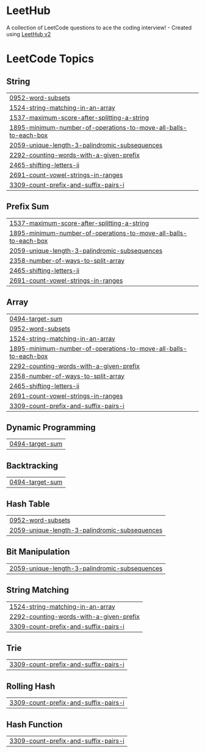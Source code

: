 # LeetHub
A collection of LeetCode questions to ace the coding interview! - Created using [LeetHub v2](https://github.com/arunbhardwaj/LeetHub-2.0)

<!---LeetCode Topics Start-->
# LeetCode Topics
## String
|  |
| ------- |
| [0952-word-subsets](https://github.com/eclipse25/LeetHub/tree/master/0952-word-subsets) |
| [1524-string-matching-in-an-array](https://github.com/eclipse25/LeetHub/tree/master/1524-string-matching-in-an-array) |
| [1537-maximum-score-after-splitting-a-string](https://github.com/eclipse25/LeetHub/tree/master/1537-maximum-score-after-splitting-a-string) |
| [1895-minimum-number-of-operations-to-move-all-balls-to-each-box](https://github.com/eclipse25/LeetHub/tree/master/1895-minimum-number-of-operations-to-move-all-balls-to-each-box) |
| [2059-unique-length-3-palindromic-subsequences](https://github.com/eclipse25/LeetHub/tree/master/2059-unique-length-3-palindromic-subsequences) |
| [2292-counting-words-with-a-given-prefix](https://github.com/eclipse25/LeetHub/tree/master/2292-counting-words-with-a-given-prefix) |
| [2465-shifting-letters-ii](https://github.com/eclipse25/LeetHub/tree/master/2465-shifting-letters-ii) |
| [2691-count-vowel-strings-in-ranges](https://github.com/eclipse25/LeetHub/tree/master/2691-count-vowel-strings-in-ranges) |
| [3309-count-prefix-and-suffix-pairs-i](https://github.com/eclipse25/LeetHub/tree/master/3309-count-prefix-and-suffix-pairs-i) |
## Prefix Sum
|  |
| ------- |
| [1537-maximum-score-after-splitting-a-string](https://github.com/eclipse25/LeetHub/tree/master/1537-maximum-score-after-splitting-a-string) |
| [1895-minimum-number-of-operations-to-move-all-balls-to-each-box](https://github.com/eclipse25/LeetHub/tree/master/1895-minimum-number-of-operations-to-move-all-balls-to-each-box) |
| [2059-unique-length-3-palindromic-subsequences](https://github.com/eclipse25/LeetHub/tree/master/2059-unique-length-3-palindromic-subsequences) |
| [2358-number-of-ways-to-split-array](https://github.com/eclipse25/LeetHub/tree/master/2358-number-of-ways-to-split-array) |
| [2465-shifting-letters-ii](https://github.com/eclipse25/LeetHub/tree/master/2465-shifting-letters-ii) |
| [2691-count-vowel-strings-in-ranges](https://github.com/eclipse25/LeetHub/tree/master/2691-count-vowel-strings-in-ranges) |
## Array
|  |
| ------- |
| [0494-target-sum](https://github.com/eclipse25/LeetHub/tree/master/0494-target-sum) |
| [0952-word-subsets](https://github.com/eclipse25/LeetHub/tree/master/0952-word-subsets) |
| [1524-string-matching-in-an-array](https://github.com/eclipse25/LeetHub/tree/master/1524-string-matching-in-an-array) |
| [1895-minimum-number-of-operations-to-move-all-balls-to-each-box](https://github.com/eclipse25/LeetHub/tree/master/1895-minimum-number-of-operations-to-move-all-balls-to-each-box) |
| [2292-counting-words-with-a-given-prefix](https://github.com/eclipse25/LeetHub/tree/master/2292-counting-words-with-a-given-prefix) |
| [2358-number-of-ways-to-split-array](https://github.com/eclipse25/LeetHub/tree/master/2358-number-of-ways-to-split-array) |
| [2465-shifting-letters-ii](https://github.com/eclipse25/LeetHub/tree/master/2465-shifting-letters-ii) |
| [2691-count-vowel-strings-in-ranges](https://github.com/eclipse25/LeetHub/tree/master/2691-count-vowel-strings-in-ranges) |
| [3309-count-prefix-and-suffix-pairs-i](https://github.com/eclipse25/LeetHub/tree/master/3309-count-prefix-and-suffix-pairs-i) |
## Dynamic Programming
|  |
| ------- |
| [0494-target-sum](https://github.com/eclipse25/LeetHub/tree/master/0494-target-sum) |
## Backtracking
|  |
| ------- |
| [0494-target-sum](https://github.com/eclipse25/LeetHub/tree/master/0494-target-sum) |
## Hash Table
|  |
| ------- |
| [0952-word-subsets](https://github.com/eclipse25/LeetHub/tree/master/0952-word-subsets) |
| [2059-unique-length-3-palindromic-subsequences](https://github.com/eclipse25/LeetHub/tree/master/2059-unique-length-3-palindromic-subsequences) |
## Bit Manipulation
|  |
| ------- |
| [2059-unique-length-3-palindromic-subsequences](https://github.com/eclipse25/LeetHub/tree/master/2059-unique-length-3-palindromic-subsequences) |
## String Matching
|  |
| ------- |
| [1524-string-matching-in-an-array](https://github.com/eclipse25/LeetHub/tree/master/1524-string-matching-in-an-array) |
| [2292-counting-words-with-a-given-prefix](https://github.com/eclipse25/LeetHub/tree/master/2292-counting-words-with-a-given-prefix) |
| [3309-count-prefix-and-suffix-pairs-i](https://github.com/eclipse25/LeetHub/tree/master/3309-count-prefix-and-suffix-pairs-i) |
## Trie
|  |
| ------- |
| [3309-count-prefix-and-suffix-pairs-i](https://github.com/eclipse25/LeetHub/tree/master/3309-count-prefix-and-suffix-pairs-i) |
## Rolling Hash
|  |
| ------- |
| [3309-count-prefix-and-suffix-pairs-i](https://github.com/eclipse25/LeetHub/tree/master/3309-count-prefix-and-suffix-pairs-i) |
## Hash Function
|  |
| ------- |
| [3309-count-prefix-and-suffix-pairs-i](https://github.com/eclipse25/LeetHub/tree/master/3309-count-prefix-and-suffix-pairs-i) |
<!---LeetCode Topics End-->